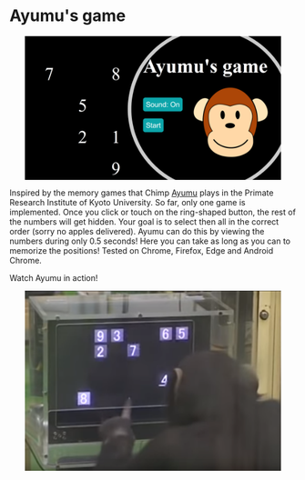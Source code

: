 # Ayumu's game
<img style="margin:0px auto;display:block" src="/imgs/Sketch.png" alt="Responsive image" width=450>
<p></p>
Inspired by the memory games that Chimp <a href="https://en.wikipedia.org/wiki/Ayumu_(chimpanzee)">Ayumu</a> plays in the Primate Research Institute of Kyoto University. So far, only one game is implemented. Once you click or touch on the ring-shaped button, the rest of the numbers will get hidden. Your goal is to select then all in the correct order (sorry no apples delivered). Ayumu can do this by viewing the numbers during only 0.5 seconds! Here you can take as long as you can to memorize the positions! Tested on Chrome, Firefox, Edge and Android Chrome.

Watch Ayumu in action!

<a href="https://www.youtube.com/watch?v=JkNV0rSndJ0" target="_blank"><img style="margin:0px auto;display:block" src="/imgs/Ayumu.png" alt="Responsive image" width=450></a>
